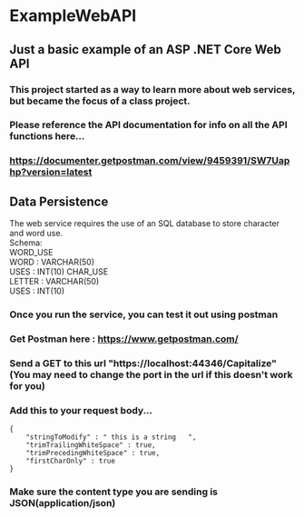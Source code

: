 # ExampleWebAPI

## Just a basic example of an ASP .NET Core Web API
### This project started as a way to learn more about web services, but became the focus of a class project.

### Please reference the API documentation for info on all the API functions here...
### https://documenter.getpostman.com/view/9459391/SW7Uaphp?version=latest

## Data Persistence
The web service requires the use of an SQL database to store character and word use.  
Schema:  
WORD_USE  
	WORD : VARCHAR(50)  
	USES : INT(10)
CHAR_USE  
	LETTER : VARCHAR(50)  
	USES : INT(10)
### Once you run the service, you can test it out using postman
### Get Postman here : https://www.getpostman.com/
### Send a GET to this url "https://localhost:44346/Capitalize" (You may need to change the port in the url if this doesn't work for you)
### Add this to your request body...
    {
	    "stringToModify" : " this is a string   ",
        "trimTrailingWhiteSpace" : true,
        "trimPrecedingWhiteSpace" : true,
        "firstCharOnly" : true
    }
### Make sure the content type you are sending is JSON(application/json)

